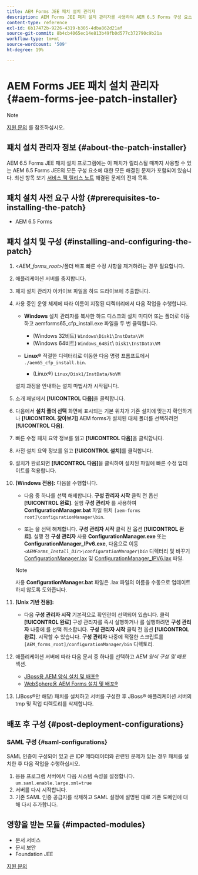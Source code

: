 ```yaml
---
title: AEM Forms JEE 패치 설치 관리자
description: AEM Forms JEE 패치 설치 관리자를 사용하여 AEM 6.5 Forms 구성 요소의 문제를 해결하는 방법에 대해 알아봅니다.
content-type: reference
exl-id: 6b17472b-9226-4319-b305-4dba862d21af
source-git-commit: 8b4cb4065ec14e813b49fb0d577c372790c9b21a
workflow-type: tm+mt
source-wordcount: '509'
ht-degree: 19%

---
```


# AEM Forms JEE 패치 설치 관리자 {#aem-forms-jee-patch-installer}

>[!NOTE]
>
>[지원 문의](https://experienceleague.adobe.com/?support-solution=General&amp;support-tab=home#support) 를 참조하십시오.

## 패치 설치 관리자 정보 {#about-the-patch-installer}

AEM 6.5 Forms JEE 패치 설치 프로그램에는 이 패치가 릴리스될 때까지 사용할 수 있는 AEM 6.5 Forms JEE의 모든 구성 요소에 대한 모든 해결된 문제가 포함되어 있습니다. 최신 항목 보기  [서비스 팩 릴리스 노트](release-notes.md) 해결된 문제의 전체 목록.

## 패치 설치 사전 요구 사항 {#prerequisites-to-installing-the-patch}

* AEM 6.5 Forms

## 패치 설치 및 구성 {#installing-and-configuring-the-patch}

1. &lt;*AEM_forms_root*>/폴더 배포 빠른 수정 사항을 제거하려는 경우 필요합니다.
1. 애플리케이션 서버를 중지합니다.
1. 패치 설치 관리자 아카이브 파일을 하드 드라이브에 추출합니다.
1. 사용 중인 운영 체제에 따라 이름이 지정된 디렉터리에서 다음 작업을 수행합니다.

   * **Windows**
설치 관리자를 복사한 하드 디스크의 설치 미디어 또는 폴더로 이동하고 aemforms65_cfp_install.exe 파일을 두 번 클릭합니다.

      * (Windows 32비트) `Windows\Disk1\InstData\VM`
      * (Windows 64비트) `Windows_64Bit`\ `Disk1\InstData\VM`

   * **Linux®**
적절한 디렉터리로 이동한 다음 명령 프롬프트에서 `./aem65_cfp_install.bin`.

      * (Linux®) `Linux/Disk1/InstData/NoVM`

   설치 과정을 안내하는 설치 마법사가 시작됩니다.

1. 소개 패널에서 **[!UICONTROL 다음]**&#x200B;을 클릭합니다.
1. 다음에서 **설치 폴더 선택** 화면에 표시되는 기본 위치가 기존 설치에 맞는지 확인하거나 **[!UICONTROL 찾아보기]** AEM forms가 설치된 대체 폴더를 선택하려면 **[!UICONTROL 다음]**.
1. 빠른 수정 패치 요약 정보를 읽고 **[!UICONTROL 다음]**&#x200B;을 클릭합니다.
1. 사전 설치 요약 정보를 읽고 **[!UICONTROL 설치]**&#x200B;를 클릭합니다.
1. 설치가 완료되면 **[!UICONTROL 다음]**&#x200B;을 클릭하여 설치된 파일에 빠른 수정 업데이트를 적용합니다.

1. **[Windows 전용]:** 다음을 수행합니다.
   * 다음 중 하나를 선택 해제합니다. **구성 관리자 시작** 클릭 전 옵션 **[!UICONTROL 완료]**. 실행 **구성 관리자** 를 사용하여 **ConfigurationManager.bat** 파일 위치 `[aem-forms root]\configurationManager\bin`.

   * 또는 을 선택 해제합니다. **구성 관리자 시작** 클릭 전 옵션 **[!UICONTROL 완료]**. 실행 전 **구성 관리자** 사용 **ConfigurationManager.exe** 또는 **ConfigurationManager_IPv6.exe**, 다음으로 이동 *`<AEMForms_Install_Dir>\configurationManager\bin`* 디렉터리 및 바꾸기 [ConfigurationManager.lax](/help/assets/ConfigurationManager.lax) 및 [ConfigurationManager_IPV6.lax](/help/assets/ConfigurationManager_IPv6.lax) 파일.

   >[!NOTE]
   >
   >사용 **ConfigurationManager.bat** 파일은 .lax 파일의 이름을 수동으로 업데이트하지 않도록 도와줍니다.
   >

1. **[Unix 기반 전용]:**

   * 다음 **구성 관리자 시작** 기본적으로 확인란이 선택되어 있습니다. 클릭 **[!UICONTROL 완료]** 구성 관리자를 즉시 실행하거나 를 실행하려면 **구성 관리자** 나중에 를 선택 취소합니다. **구성 관리자 시작** 클릭 전 옵션 **[!UICONTROL 완료]**. 시작할 수 있습니다. **구성 관리자** 나중에 적절한 스크립트를 `[AEM_forms_root]/configurationManager/bin` 디렉토리.

1. 애플리케이션 서버에 따라 다음 문서 중 하나를 선택하고 *AEM 양식 구성 및 배포* 섹션.

   * [JBoss용 AEM 양식 설치 및 배포®](https://www.adobe.com/go/learn_aemforms_installJBoss_65)
   * [WebSphere용 AEM Forms 설치 및 배포®](https://www.adobe.com/go/learn_aemforms_installWebSphere_65)

1. (JBoss®만 해당) 패치를 설치하고 서버를 구성한 후 JBoss® 애플리케이션 서버의 tmp 및 작업 디렉토리를 삭제합니다.

## 배포 후 구성 {#post-deployment-configurations}

### SAML 구성 {#saml-configurations}

SAML 인증이 구성되어 있고 큰 IDP 메타데이터와 관련된 문제가 있는 경우 패치를 설치한 후 다음 작업을 수행하십시오.

1. 응용 프로그램 서버에서 다음 시스템 속성을 설정합니다.\
   `um.saml.enable.large.xml=true`
1. 서버를 다시 시작합니다.
1. 기존 SAML 인증 공급자를 삭제하고 SAML 설정에 설명된 대로 기존 도메인에 대해 다시 추가합니다.

## 영향을 받는 모듈 {#impacted-modules}

* 문서 서비스
* 문서 보안
* Foundation JEE

[지원 문의](https://experienceleague.adobe.com/?support-solution=General&amp;support-tab=home#support)
